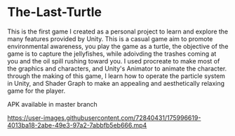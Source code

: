 # The-Last-Turtle

This is the first game I created as a personal project to learn and explore the many features provided by Unity. This is a casual game aim to promote environmental awareness, you play the game as a turtle, the objective of the game is to capture the jellyfishes, while adoivding the trashes coming at you and the oil spill rushing toward you. I used procreate to make most of the graphics and characters, and Unity's Animator to animate the character. through the making of this game, I learn how to operate the particle system in Unity, and Shader Graph to make an appealing and aesthetically relaxing game for the player. 

APK available in master branch

https://user-images.githubusercontent.com/72840431/175996619-4013ba18-2abe-49e3-97a2-7abbfb5eb666.mp4

